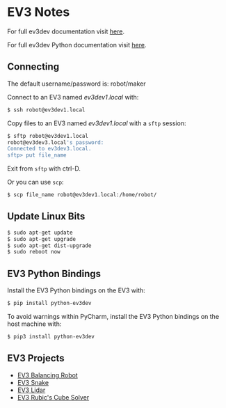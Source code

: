 # EV3 Notes

For full ev3dev documentation visit 
[here](http://www.ev3dev.org).

For full ev3dev Python documentation visit 
[here](https://github.com/rhempel/ev3dev-lang-python).

## Connecting

The default username/password is: robot/maker

Connect to an EV3 named *ev3dev1.local* with:
```bash
$ ssh robot@ev3dev1.local
```

Copy files to an EV3 named *ev3dev1.local* with a `sftp` session:
```bash
$ sftp robot@ev3dev1.local
robot@ev3dev3.local's password: 
Connected to ev3dev3.local.
sftp> put file_name
```

Exit from `sftp` with ctrl-D.

Or you can use `scp`:
```bash
$ scp file_name robot@ev3dev1.local:/home/robot/
```

## Update Linux Bits

```bash
$ sudo apt-get update
$ sudo apt-get upgrade
$ sudo apt-get dist-upgrade
$ sudo reboot now
```

## EV3 Python Bindings

Install the EV3 Python bindings on the EV3 with:
```bash
$ pip install python-ev3dev
```

To avoid warnings within PyCharm, install the EV3 Python bindings on the 
host machine with:
 ```bash
 $ pip3 install python-ev3dev
 ```

## EV3 Projects
* [EV3 Balancing Robot](http://robotsquare.com/2013/12/10/ev3-balancing-program-progress/)
* [EV3 Snake](https://www.youtube.com/watch?v=kHUkGucSeU0)
* [EV3 Lidar](https://www.youtube.com/watch?v=G6uVg34VzHw)
* [EV3 Rubic's Cube Solver](http://www.instructables.com/id/EVB-Rubics-Cube-Solver/)
